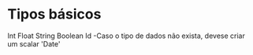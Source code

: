 # Tipos básicos 
Int
Float
String
Boolean
Id
-Caso o tipo de dados não exista, devese criar um scalar 'Date'